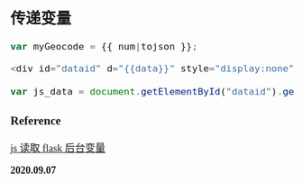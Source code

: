 <font size=4 face='楷体'>

## 传递变量

```js
var myGeocode = {{ num|tojson }};
```

```js
<div id="dataid" d="{{data}}" style="display:none"></div>;

var js_data = document.getElementById("dataid").getAttribute("d");
```

### Reference

[js 读取 flask 后台变量](https://blog.csdn.net/jacke121/article/details/85138931)

**2020.09.07**
